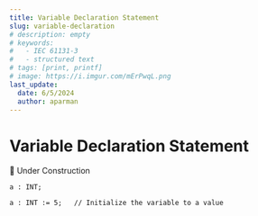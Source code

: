 ```yaml
---
title: Variable Declaration Statement
slug: variable-declaration
# description: empty
# keywords:
#   - IEC 61131-3
#   - structured text
# tags: [print, printf]
# image: https://i.imgur.com/mErPwqL.png
last_update:
  date: 6/5/2024
  author: aparman
---
```


# Variable Declaration Statement

🔨 Under Construction

```iecst
a : INT;
```

```iecst
a : INT := 5;   // Initialize the variable to a value
```

